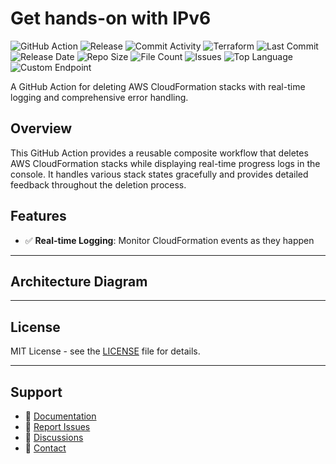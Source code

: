 # Get hands-on with IPv6

![GitHub Action](https://img.shields.io/badge/GitHub-Action-blue?logo=github)&nbsp;![Release](https://github.com/subhamay-bhattacharyya/1602-vpc-tf/actions/workflows/release.yaml/badge.svg)&nbsp;![Commit Activity](https://img.shields.io/github/commit-activity/t/subhamay-bhattacharyya/1602-vpc-tf)&nbsp;![Terraform](https://img.shields.io/badge/AWS-Terraform-orange?logo=amazonaws)&nbsp;![Last Commit](https://img.shields.io/github/last-commit/subhamay-bhattacharyya/1602-vpc-tf)&nbsp;![Release Date](https://img.shields.io/github/release-date/subhamay-bhattacharyya/1602-vpc-tf)&nbsp;![Repo Size](https://img.shields.io/github/repo-size/subhamay-bhattacharyya/1602-vpc-tf)&nbsp;![File Count](https://img.shields.io/github/directory-file-count/subhamay-bhattacharyya/1602-vpc-tf)&nbsp;![Issues](https://img.shields.io/github/issues/subhamay-bhattacharyya/1602-vpc-tf)&nbsp;![Top Language](https://img.shields.io/github/languages/top/subhamay-bhattacharyya/1602-vpc-tf)&nbsp;![Custom Endpoint](https://img.shields.io/endpoint?url=https://gist.githubusercontent.com/bsubhamay/1aefa3582f0bb8c4f903e2b54bb38c9f/raw/1602-vpc-tf.json?)


A GitHub Action for deleting AWS CloudFormation stacks with real-time logging and comprehensive error handling.

## Overview

This GitHub Action provides a reusable composite workflow that deletes AWS CloudFormation stacks while displaying real-time progress logs in the console. It handles various stack states gracefully and provides detailed feedback throughout the deletion process.

## Features

- ✅ **Real-time Logging**: Monitor CloudFormation events as they happen

---

## Architecture Diagram


---

## License

MIT License - see the [LICENSE](LICENSE) file for details.

---

## Support

- 📖 [Documentation](https://github.com/subhamay-bhattacharyya/1602-vpc-tf/wiki)
- 🐛 [Report Issues](https://github.com/subhamay-bhattacharyya/1602-vpc-tf/issues)
- 💬 [Discussions](https://github.com/subhamay-bhattacharyya/1602-vpc-tf/discussions)
- 📧 [Contact](mailto:support@subhamay.aws@gmail.com)